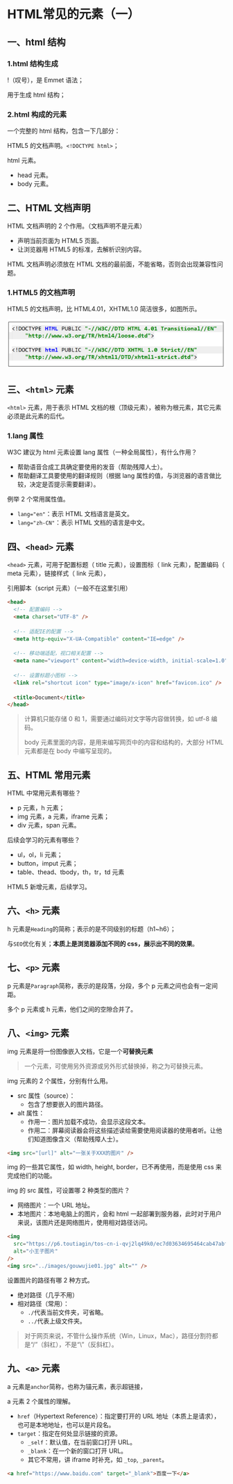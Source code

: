 # HTML常见的元素（一）

## 一、html 结构

### 1.html 结构生成

!（叹号），是 Emmet 语法；

用于生成 html 结构；

### 2.html 构成的元素

一个完整的 html 结构，包含一下几部分：

HTML5 的文档声明。`<!DOCTYPE html>`；

html 元素。

- head 元素。
- body 元素。

## 二、HTML 文档声明

HTML 文档声明的 2 个作用。（文档声明不是元素）

- 声明当前页面为 HTML5 页面。
- 让浏览器用 HTML5 的标准，去解析识别内容。

HTML 文档声明必须放在 HTML 文档的最前面，不能省略，否则会出现兼容性问题。

### 1.HTML5 的文档声明

HTML5 的文档声明，比 HTML4.01，XHTML1.0 简洁很多，如图所示。

![早期文档说明](NodeAssets/早期文档说明.png)

## 三、`<html>` 元素

`<html>` 元素，用于表示 HTML 文档的根（顶级元素），被称为根元素，其它元素必须是此元素的后代。

### 1.lang 属性

W3C 建议为 html 元素设置 lang 属性（一种全局属性），有什么作用？

- 帮助语音合成工具确定要使用的发音（帮助残障人士）。
- 帮助翻译工具要使用的翻译规则（根据 lang 属性的值，与浏览器的语言做比较，决定是否提示需要翻译）。

例举 2 个常用属性值。

- `lang="en"`：表示 HTML 文档语言是英文。
- `lang="zh-CN"`：表示 HTML 文档的语言是中文。

## 四、`<head>` 元素

`<head>` 元素，可用于配置标题（ title 元素），设置图标（ link 元素），配置编码（ meta 元素），链接样式（ link 元素），

引用脚本（script 元素）（一般不在这里引用）

```html
<head>
  <!-- 配置编码 -->
  <meta charset="UTF-8" />

  <!-- 适配IE的配置 -->
  <meta http-equiv="X-UA-Compatible" content="IE=edge" />

  <!-- 移动端适配，视口相关配置 -->
  <meta name="viewport" content="width=device-width, initial-scale=1.0" />

  <!-- 设置标题小图标 -->
  <link rel="shortcut icon" type="image/x-icon" href="favicon.ico" />

  <title>Document</title>
</head>
```

> 计算机只能存储 0 和 1，需要通过编码对文字等内容做转换，如 utf-8 编码。
>
> body 元素里面的内容，是用来编写网页中的内容和结构的，大部分 HTML 元素都是在 body 中编写呈现的。

## 五、HTML 常用元素

HTML 中常用元素有哪些？

- p 元素，h 元素；
- img 元素，a 元素，iframe 元素；
- div 元素，span 元素。

后续会学习的元素有哪些？

- ul，ol，li 元素；
- button，imput 元素；
- table、thead、tbody，th，tr，td 元素

HTML5 新增元素，后续学习。

## 六、`<h>` 元素

h 元素是`Heading`的简称；表示的是不同级别的标题（h1~h6）；

与`SEO`优化有关；**本质上是浏览器添加不同的 css，展示出不同的效果**。

## 七、`<p>` 元素

p 元素是`Paragraph`简称，表示的是段落，分段，多个 p 元素之间也会有一定间距。

多个 p 元素或 h 元素，他们之间的空隙合并了。

## 八、`<img>` 元素

img 元素是将一份图像嵌入文档，它是一个**可替换元素**

> 一个元素，可使用另外资源或另外形式替换掉，称之为可替换元素。

img 元素的 2 个属性，分别有什么用。

- src 属性（source）：
  - 包含了想要嵌入的图片路径。
- alt 属性：
  - 作用一：图片加载不成功，会显示这段文本。
  - 作用二：屏幕阅读器会将这些描述读给需要使用阅读器的使用者听。让他们知道图像含义（帮助残障人士）。

```html
<img src="[url]" alt="一张关于XXX的图片" />
```

img 的一些其它属性，如 width, height, border，已不再使用，而是使用 css 来完成他们的功能。

img 的 src 属性，可设置哪 2 种类型的图片？

- 网络图片：一个 URL 地址。
- 本地图片：本地电脑上的图片，会和 html 一起部署到服务器，此时对于用户来说，该图片还是网络图片，使用相对路径访问。

```html
<img
  src="https://p6.toutiagin/tos-cn-i-qvj2lq49k0/ec7d03634695464cab47abfe2a00efb0?from=pc"
  alt="小王子图片"
/>
<img src="../images/gouwujie01.jpg" alt="" />
```

设置图片的路径有哪 2 种方式。

- 绝对路径（几乎不用）
- 相对路径（常用）：
  - `./`代表当前文件夹，可省略。
  - `../`代表上级文件夹。

> 对于网页来说，不管什么操作系统（Win，Linux，Mac），路径分割符都是“/”（斜杠），不是“\”（反斜杠）。

## 九、`<a>` 元素

a 元素是`anchor`简称，也称为锚元素，表示超链接，

a 元素 2 个属性的理解。

- `href`（Hypertext Reference）：指定要打开的 URL 地址（本质上是请求），也可是本地地址，也可以是片段名。
- `target`：指定在何处显示链接的资源。
  - `_self`：默认值，在当前窗口打开 URL。
  - `_blank`：在一个新的窗口打开 URL。
  - 其它不常用，讲 iframe 时补充，如 `_top`, `_parent`。

```html
<a href="https://www.baidu.com" target="_blank">百度一下</a>
```
